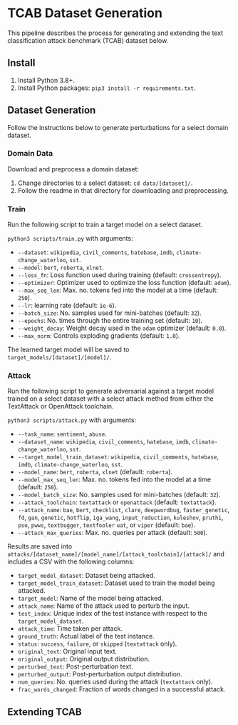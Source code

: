 TCAB Dataset Generation
===

This pipeline describes the process for generating and extending the text classification attack benchmark (TCAB) dataset below.

## Install
1. Install Python 3.8+.
1. Install Python packages: `pip3 install -r requirements.txt`.

## Dataset Generation

Follow the instructions below to generate perturbations for a select domain dataset.

### Domain Data
Download and preprocess a domain dataset:

1. Change directories to a select dataset: `cd data/[dataset]/`.
2. Follow the readme in that directory for downloading and preprocessing.

### Train

Run the following script to train a target model on a select dataset.

`python3 scripts/train.py` with arguments:

* `--dataset`: `wikipedia`, `civil_comments`, `hatebase`, `imdb`, `climate-change_waterloo`, `sst`.
* `--model`: `bert`, `roberta`, `xlnet`.
* `--loss_fn`: Loss function used during training (default: `crossentropy`).
* `--optimizer`: Optimizer used to optimize the loss function (default: `adam`).
* `--max_seq_len`: Max. no. tokens fed into the model at a time (default: `250`).
* `--lr`: learning rate (default: `1e-6`).
* `--batch_size`: No. samples used for mini-batches (default: `32`).
* `--epochs`: No. times through the entire training set (default: `10`).
* `--weight_decay`: Weight decay used in the `adam` optimizer (default: `0.0`).
* `--max_norm`: Controls exploding gradients (default: `1.0`).

The learned target model will be saved to `target_models/[dataset]/[model]/`.

### Attack

Run the following script to generate adversarial against a target model trained on a select dataset with a select attack method from either the TextAttack or OpenAttack toolchain.

`python3 scripts/attack.py` with arguments:

* `--task_name`: `sentiment`, `abuse`.
* `--dataset_name`: `wikipedia`, `civil_comments`, `hatebase`, `imdb`, `climate-change_waterloo`, `sst`.
* `--target_model_train_dataset`: `wikipedia`, `civil_comments`, `hatebase`, `imdb`, `climate-change_waterloo`, `sst`.
* `--model_name`: `bert`, `roberta`, `xlnet` (default: `roberta`).
* `--model_max_seq_len`: Max. no. tokens fed into the model at a time (default: `250`).
* `--model_batch_size`: No. samples used for mini-batches (default: `32`).
* `--attack_toolchain`: `textattack` or `openattack` (default: `textattack`).
* `--attack_name`: `bae`, `bert`, `checklist`, `clare`,  `deepwordbug`, `faster_genetic`, `fd`, `gan`, `genetic`, `hotflip`, `iga_wang`, `input_reduction`, `kuleshov`, `pruthi`, `pso`, `pwws`, `textbugger`, `textfooler` `uat`, or `viper` (default: `bae`).
* `--attack_max_queries`: Max. no. queries per attack (default: `500`).

Results are saved into `attacks/[dataset_name]/[model_name]/[attack_toolchain]/[attack]/` and includes a CSV with the following columns:

* `target_model_dataset`: Dataset being attacked.
* `target_model_train_dataset`: Dataset used to train the model being attacked.
* `target_model`: Name of the model being attacked.
* `attack_name`: Name of the attack used to perturb the input.
* `test_index`: Unique index of the test instance with respect to the `target_model_dataset`.
* `attack_time`: Time taken per attack.
* `ground_truth`: Actual label of the test instance.
* `status`: `success`, `failure`, or `skipped` (`textattack` only).
* `original_text`: Original input text.
* `original_output`: Original output distribution.
* `perturbed_text`: Post-perturbation text.
* `perturbed_output`: Post-perturbation output distribution.
* `num_queries`: No. queries used during the attack (`textattack` only).
* `frac_words_changed`: Fraction of words changed in a successful attack.


## Extending TCAB
